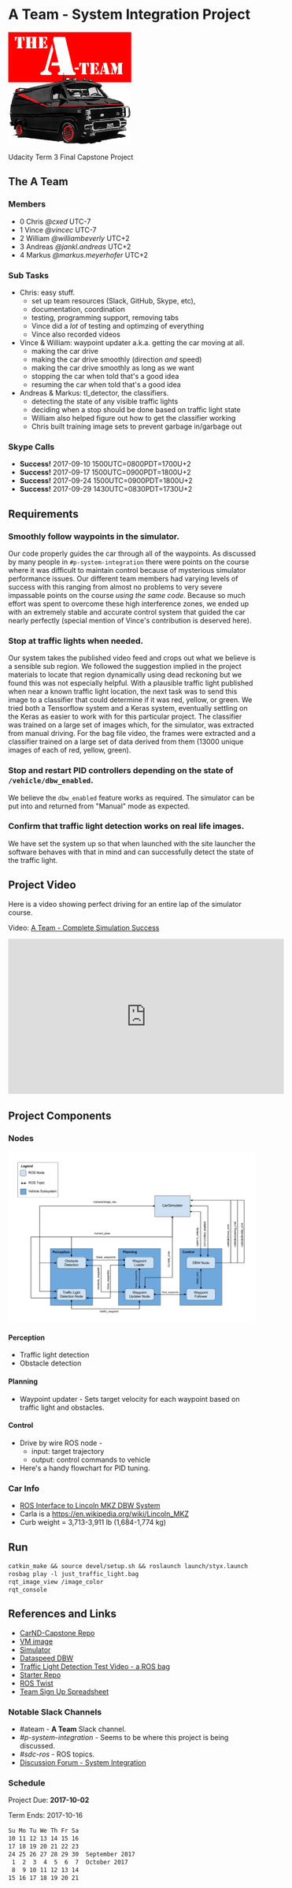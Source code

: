 A Team - System Integration Project 
===================================

![A Team](imgs/ateamlogo.png "There is no Plan B.")

Udacity Term 3 Final Capstone Project

## The A Team

### Members
  - 0 Chris _@cxed_ UTC-7
  - 1 Vince _@vincec_ UTC-7
  - 2 William _@williambeverly_ UTC+2
  - 3 Andreas _@jankl.andreas_ UTC+2
  - 4 Markus _@markus.meyerhofer_ UTC+2

### Sub Tasks
* Chris: easy stuff.
  - set up team resources (Slack, GitHub, Skype, etc),
  - documentation, coordination
  - testing, programming support, removing tabs
  - Vince did a _lot_ of testing and optimzing of everything
  - Vince also recorded videos
* Vince & William: waypoint updater a.k.a. getting the car moving at all.
  - making the car drive
  - making the car drive smoothly (direction _and_ speed)
  - making the car drive smoothly as long as we want
  - stopping the car when told that's a good idea
  - resuming the car when told that's a good idea
* Andreas & Markus: tl_detector, the classifiers.
  - detecting the state of any visible traffic lights
  - deciding when a stop should be done based on traffic light state
  - William also helped figure out how to get the classifier working
  - Chris built training image sets to prevent garbage in/garbage out

### Skype Calls
* **Success!** 2017-09-10 1500UTC=0800PDT=1700U+2
* **Success!** 2017-09-17 1500UTC=0900PDT=1800U+2
* **Success!** 2017-09-24 1500UTC=0900PDT=1800U+2
* **Success!** 2017-09-29 1430UTC=0830PDT=1730U+2

## Requirements

###  Smoothly follow waypoints in the simulator.
Our code properly guides the car through all of the waypoints. As
discussed by many people in `#p-system-integration` there were points
on the course where it was difficult to maintain control because of
mysterious simulator performance issues. Our different team members
had varying levels of success with this ranging from almost no
problems to very severe impassable points on the course _using the
same code_. Because so much effort was spent to overcome these high
interference zones, we ended up with an extremely stable and accurate
control system that guided the car nearly perfectly (special mention
of Vince's contribution is deserved here).

###  Stop at traffic lights when needed.
Our system takes the published video feed and crops out what we
believe is a sensible sub region. We followed the suggestion implied
in the project materials to locate that region dynamically using dead
reckoning but we found this was not especially helpful. With a
plausible traffic light published when near a known traffic light
location, the next task was to send this image to a classifier that
could determine if it was red, yellow, or green. We tried both a
Tensorflow system and a Keras system, eventually settling on the Keras
as easier to work with for this particular project. The classifier was
trained on a large set of images which, for the simulator, was
extracted from manual driving. For the bag file video, the frames
were extracted and a classifier trained on a large set of data derived
from them (13000 unique images of each of red, yellow, green).

###  Stop and restart PID controllers depending on the state of `/vehicle/dbw_enabled`.
We believe the `dbw_enabled` feature works as required. The simulator
can be put into and returned from "Manual" mode as expected.

### Confirm that traffic light detection works on real life images.
We have set the system up so that when launched with the site launcher
the software behaves with that in mind and can successfully detect
the state of the traffic light.

## Project Video
Here is a video showing perfect driving for an entire lap of the
simulator course.

Video: [A Team - Complete Simulation Success](https://youtu.be/XoXnJ4nqzmE)

<iframe width="560" height="315" src="https://www.youtube.com/embed/XoXnJ4nqzmE?rel=0" frameborder="0" allowfullscreen></iframe>

## Project Components

### Nodes
![System Diagram](imgs/final-project-ros-graph-v2.png "System Diagram")

#### Perception
* Traffic light detection
* Obstacle detection

#### Planning
* Waypoint updater - Sets target velocity for each waypoint based on traffic light and obstacles.

#### Control
* Drive by wire ROS node -
  - input: target trajectory
  - output: control commands to vehicle
* Here's a handy flowchart for PID tuning.

### Car Info
* [ROS Interface to Lincoln MKZ DBW System](https://bitbucket.org/DataspeedInc/dbw_mkz_ros/src/)
* Carla is a https://en.wikipedia.org/wiki/Lincoln_MKZ
* Curb weight = 3,713-3,911 lb (1,684-1,774 kg)

## Run
```
catkin_make && source devel/setup.sh && roslaunch launch/styx.launch
rosbag play -l just_traffic_light.bag
rqt_image_view /image_color
rqt_console
```

## References and Links
* [CarND-Capstone Repo](https://github.com/udacity/CarND-Capstone)
* [VM image](https://classroom.udacity.com/nanodegrees/nd013/parts/6047fe34-d93c-4f50-8336-b70ef10cb4b2/modules/e1a23b06-329a-4684-a717-ad476f0d8dff/lessons/7e3627d7-14f7-4a33-9dbf-75c98a6e411b/concepts/8c742938-8436-4d3d-9939-31e40284e7a6?contentVersion=1.0.0&contentLocale=en-us)
* [Simulator](https://github.com/udacity/CarND-Capstone/releases/tag/v1.1)
* [Dataspeed DBW](https://bitbucket.org/DataspeedInc/dbw_mkz_ros)
* [Traffic Light Detection Test Video - a ROS bag](https://drive.google.com/file/d/0B2_h37bMVw3iYkdJTlRSUlJIamM/view?usp=sharing)
* [Starter Repo](https://github.com/udacity/CarND-System-Integration)
* [ROS Twist](http://docs.ros.org/jade/api/geometry_msgs/html/msg/Twist.html)
* [Team Sign Up Spreadsheet](https://docs.google.com/spreadsheets/d/17I_0q8tylk9Q_Y3GTSq738KkBIoS6SUt1quR5lPPAdg/edit#gid=0)

### Notable Slack Channels
* #ateam - **A Team** Slack channel.
* _#p-system-integration_ - Seems to be where this project is being discussed.
* _#sdc-ros_ - ROS topics.
* [Discussion Forum - System Integration](https://discussions.udacity.com/c/nd013-system-integration)

### Schedule

Project Due:
**2017-10-02**

Term Ends: 2017-10-16

```
Su Mo Tu We Th Fr Sa  
10 11 12 13 14 15 16  
17 18 19 20 21 22 23
24 25 26 27 28 29 30  September 2017       
 1  2  3  4  5  6  7  October 2017      
 8  9 10 11 12 13 14  
15 16 17 18 19 20 21  
```

